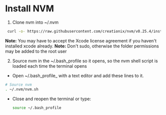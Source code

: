 Install NVM
===========

1. Clone nvm into ~/.nvm
   
  ```bash
   curl -o- https://raw.githubusercontent.com/creationix/nvm/v0.25.4/install.sh | bash
  ```
  **Note:** You may have to accept the Xcode license agreement if you haven't installed xcode already.
  **Note:** Don't sudo, otherwise the folder permissions may be added to the root user

2. Source nvm in the ~/.bash_profile so it opens, so the nvm shell script is loaded each time the terminal opens
  * Open ~/.bash_profile_ with a text editor and add these lines to it.
      
  ```bash
  # Source nvm
  . ~/.nvm/nvm.sh
  ```

  * Close and reopen the terminal or type:
    ```bash
    source ~/.bash_profile
    ```
